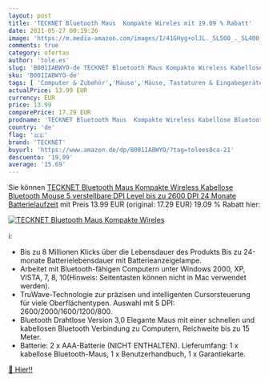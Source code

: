 ```yaml
---
layout: post
title: 'TECKNET Bluetooth Maus  Kompakte Wireles mit 19.09 % Rabatt'
date: 2021-05-27 00:19:26
image: 'https://m.media-amazon.com/images/I/41GHyg+olJL._SL500_._SL400_.jpg'
comments: true
category: ofertas
author: 'tole.es'
slug: 'B001IABWYO-de TECKNET Bluetooth Maus Kompakte Wireless Kabellose...'
sku: 'B001IABWYO-de'
tags: [ 'Computer & Zubehör','Mäuse','Mäuse, Tastaturen & Eingabegeräte','tecknet', ]
actualPrice: 13.99 EUR
currency: EUR
price: 13.99
comparePrice: 17.29 EUR
prodname: 'TECKNET Bluetooth Maus  Kompakte Wireless Kabellose Bluetooth Mouse  5 verstellbare DPI Level  bis zu 2600 DPI  24 Monate Batterielaufzeit'
country: 'de'
flag: '🇩🇪'
brand: 'TECKNET'
buyurl: 'https://www.amazon.de/dp/B001IABWYO/?tag=tolees0ca-21'
descuento: '19.09'
average: '15.69'
---
```


Sie können [TECKNET Bluetooth Maus  Kompakte Wireless Kabellose Bluetooth Mouse  5 verstellbare DPI Level  bis zu 2600 DPI  24 Monate Batterielaufzeit](https://www.amazon.de/dp/B001IABWYO/?tag=tolees0ca-21) mit Preis 13.99 EUR (original: 17.29 EUR) 19.09 % Rabatt hier:

[![TECKNET Bluetooth Maus  Kompakte Wireles](https://m.media-amazon.com/images/I/41GHyg+olJL._SL500_._SL400_.jpg)](https://www.amazon.de/dp/B001IABWYO/?tag=tolees0ca-21)

ℹ️:

- Bis zu 8 Millionen Klicks über die Lebensdauer des Produkts Bis zu 24-monate Batterielebensdauer mit Batterieanzeigelampe.
- Arbeitet mit Bluetooth-fähigen Computern unter Windows 2000, XP, VISTA, 7, 8, 10(Hinweis: Seitentasten können nicht in Mac verwendet werden).
- TruWave-Technologie zur präzisen und intelligenten Cursorsteuerung für viele Oberflächentypen. Auswahl mit 5 DPI: 2600/2000/1600/1200/800.
- Bluetooth Drahtlose Version 3,0 Elegante Maus mit einer schnellen und kabellosen Bluetooth Verbindung zu Computern, Reichweite bis zu 15 Meter.
- Batterie: 2 x AAA-Batterie (NICHT ENTHALTEN). Lieferumfang: 1 x kabellose Bluetooth-Maus, 1 x Benutzerhandbuch, 1 x Garantiekarte.

[🛒 Hier!!](https://www.amazon.de/dp/B001IABWYO/?tag=tolees0ca-21)
